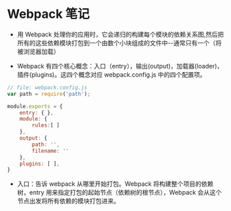 # Webpack 笔记

* 用 Webpack 处理你的应用时，它会递归的构建每个模块的依赖关系图,然后把所有的这些依赖模块打包到一个由数个小块组成的文件中--通常只有一个（将被浏览器加载）

* Webpack 有四个核心概念：入口（entry），输出(output)，加载器(loader)，插件(plugins)。这四个概念对应 webpack.config.js 中的四个配置项。

```js
// file: webpack.config.js
var path = require('path');

module.exports = {
    entry: { },
    module: {
        rules:[ ]
    },
    output: {
        path: '',
        filename: ''
    },
    plugins: [ ],
}

```

* 入口：告诉 webpack 从哪里开始打包。Webpack 将构建整个项目的依赖树，entry 用来指定打包的起始节点（依赖树的根节点），Webpack 会从这个节点出发将所有依赖的模块打包进来。



